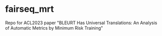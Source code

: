 # fairseq_mrt
Repo for ACL2023 paper "BLEURT Has Universal Translations: An Analysis of Automatic Metrics by Minimum Risk Training"
